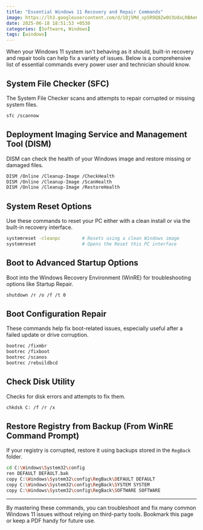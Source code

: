 ```yaml
---
title: "Essential Windows 11 Recovery and Repair Commands"
image: https://lh3.googleusercontent.com/d/1Oj5Md_vp5R9Q8Zw0U3UdxLRBAe6C2TQB
date: 2025-06-18 18:51:53 +0530
categories: [Software, Windows]
tags: [windows]
---
```


When your Windows 11 system isn't behaving as it should, built-in recovery and repair tools can help fix a variety of issues. Below is a comprehensive list of essential commands every power user and technician should know.

## System File Checker (SFC)

The System File Checker scans and attempts to repair corrupted or missing system files.

```bash
sfc /scannow
```

## Deployment Imaging Service and Management Tool (DISM)

DISM can check the health of your Windows image and restore missing or damaged files.

```bash
DISM /Online /Cleanup-Image /CheckHealth
DISM /Online /Cleanup-Image /ScanHealth
DISM /Online /Cleanup-Image /RestoreHealth
```

## System Reset Options

Use these commands to reset your PC either with a clean install or via the built-in recovery interface.

```bash
systemreset -cleanpc        # Resets using a clean Windows image
systemreset                 # Opens the Reset this PC interface
```

## Boot to Advanced Startup Options

Boot into the Windows Recovery Environment (WinRE) for troubleshooting options like Startup Repair.

```bash
shutdown /r /o /f /t 0
```

## Boot Configuration Repair

These commands help fix boot-related issues, especially useful after a failed update or drive corruption.

```bash
bootrec /fixmbr
bootrec /fixboot
bootrec /scanos
bootrec /rebuildbcd
```

## Check Disk Utility

Checks for disk errors and attempts to fix them.

```bash
chkdsk C: /f /r /x
```

## Restore Registry from Backup (From WinRE Command Prompt)

If your registry is corrupted, restore it using backups stored in the `RegBack` folder.

```bash
cd C:\Windows\System32\config
ren DEFAULT DEFAULT.bak
copy C:\Windows\System32\config\RegBack\DEFAULT DEFAULT
copy C:\Windows\System32\config\RegBack\SYSTEM SYSTEM
copy C:\Windows\System32\config\RegBack\SOFTWARE SOFTWARE
```

---

By mastering these commands, you can troubleshoot and fix many common Windows 11 issues without relying on third-party tools. Bookmark this page or keep a PDF handy for future use.
